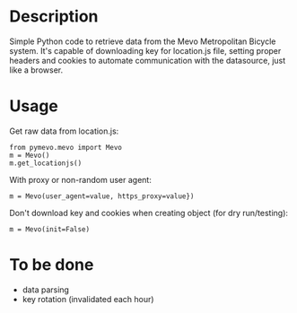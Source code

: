 # Description
Simple Python code to retrieve data from the Mevo Metropolitan Bicycle system. It's capable of downloading key for location.js file, setting proper headers and cookies to automate communication with the datasource, just like a browser. 

# Usage
Get raw data from location.js:
```
from pymevo.mevo import Mevo
m = Mevo()
m.get_locationjs()
```

With proxy or non-random user agent:
```
m = Mevo(user_agent=value, https_proxy=value})
```

Don't download key and cookies when creating object (for dry run/testing):
```
m = Mevo(init=False)
```

# To be done
 - data parsing
 - key rotation (invalidated each hour)